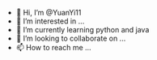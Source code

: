 - 👋 Hi, I’m @YuanYi11
- 👀 I’m interested in ...
- 🌱 I’m currently learning python and java
- 💞️ I’m looking to collaborate on ...
- 📫 How to reach me ...

<!---
YuanYi11/YuanYi11 is a ✨ special ✨ repository because its `README.md` (this file) appears on your GitHub profile.
You can click the Preview link to take a look at your changes.
--->
